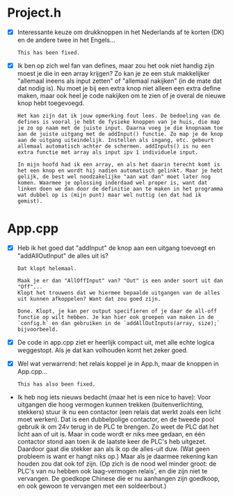 # Project.h

- [x] Interessante keuze om drukknoppen in het Nederlands af te korten (DK) en de andere twee in het Engels...

      This has been fixed.
- [x] Ik ben op zich wel fan van defines, maar zou het ook niet handig zijn moest je die in een array krijgen? Zo kan je ze een stuk makkelijker "allemaal ineens als input zetten" of "allemaal nakijken" (in de mate dat dat nodig is). Nu moet je bij een extra knop niet alleen een extra define maken, maar ook heel je code nakijken om te zien of je overal de nieuwe knop hebt toegevoegd.

      Het kan zijn dat ik jouw opmerking fout lees. De bedoeling van de defines is vooral je hebt de fysieke knoppen van je huis, die map je zo op naam met de juiste input. Daarna voeg je die knopnaam toe aan de juiste uitgang met de addInput() functie. Zo map je de knop aan de uitgang uiteindelijk. Instellen als ingang, etc. gebeurt allemaal automatisch achter de schermen. addInputs() is nu een extra functie met array als input ipv 1 individuele input.

      In mijn hoofd had ik een array, en als het daarin terecht komt is het een knop en wordt hij nadien automatisch gelinkt. Maar je hebt gelijk, de best wel noodzakelijke "aan wat dan" moet later nog komen. Waarmee je oplossing inderdaad wel proper is, want dat linken doen we dan door de definitie aan te maken in het programma wat dubbel op is (mijn punt) maar wel nuttig (en dat had ik gemist).

# App.cpp

- [x] Heb ik het goed dat "addInput" de knop aan een uitgang toevoegt en "addAllOutInput" de alles uit is?

      Dat klopt helemaal.

      Maak je er dan "AllOffInput" van? "Out" is een ander soort uit dan "Off"...
      Klopt het trouwens dat we hiermee bepaalde uitgangen van de alles uit kunnen afkoppelen? Want dat zou goed zijn.

      Done. Klopt, je kan per output specifieren of je daar de all-off functie op wilt hebben. Je kan hier ook groepen van maken in de `config.h` en dan gebruiken in de `addAllOutInputs(array, size);` bijvoorbeeld.

- [x] De code in app.cpp ziet er heerlijk compact uit, met alle echte logica weggestopt. Als je dat kan volhouden komt het zeker goed.
- [x] Wel wat verwarrend: het relais koppel je in App.h, maar de knoppen in App.cpp...

      This has also been fixed.

- Ik heb nog iets nieuws bedacht (maar het is een nice to have): Voor uitgangen die hoog vermogen kunnen trekken (buitenverlichting, stekkers) stuur ik nu een contactor (een relais dat werkt zoals een licht moet werken). Dat is een dubbelpolige contactor, en de tweede pool gebruik ik om 24v terug in de PLC te brengen. Zo weet de PLC dat het licht aan of uit is.
Maar in code wordt er niks mee gedaan, en één contactor stond aan toen ik de laatste keer de PLC's heb uitgezet. Daardoor gaat die stekker aan als ik op de alles-uit duw. (Wat geen probleem is want er hangt niks op.) Maar als je daarmee rekening kan houden zou dat ook tof zijn.
(Op zich is de nood wel minder groot: de PLC's van nu hebben ook laag-vermogen relais', en die zijn niet te vervangen. De goedkope Chinese die er nu aanhangen zijn goedkoop, en ook gewoon te vervangen met een soldeerbout.)